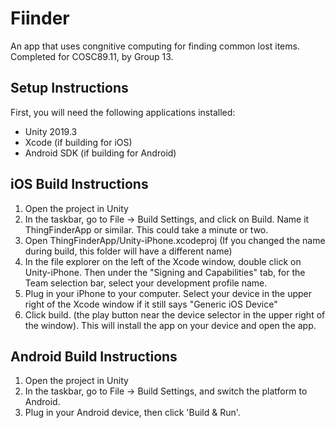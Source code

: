 # Fiinder
An app that uses congnitive computing for finding common lost items. Completed for COSC89.11, by Group 13.

## Setup Instructions
First, you will need the following applications installed:
- Unity 2019.3
- Xcode (if building for iOS)
- Android SDK (if building for Android)

## iOS Build Instructions
1. Open the project in Unity
2. In the taskbar, go to File -> Build Settings, and click on Build. Name it ThingFinderApp or similar. This could take a minute or two.
3. Open ThingFinderApp/Unity-iPhone.xcodeproj (If you changed the name during build, this folder will have a different name)
4. In the file explorer on the left of the Xcode window, double click on Unity-iPhone. Then under the "Signing and Capabilities" tab, for the Team selection bar, select your development profile name.
5. Plug in your iPhone to your computer. Select your device in the upper right of the Xcode window if it still says "Generic iOS Device"
6. Click build. (the play button near the device selector in the upper right of the window). This will install the app on your device and open the app.

## Android Build Instructions
1. Open the project in Unity
2. In the taskbar, go to File -> Build Settings, and switch the platform to Android.
3. Plug in your Android device, then click 'Build & Run'.
